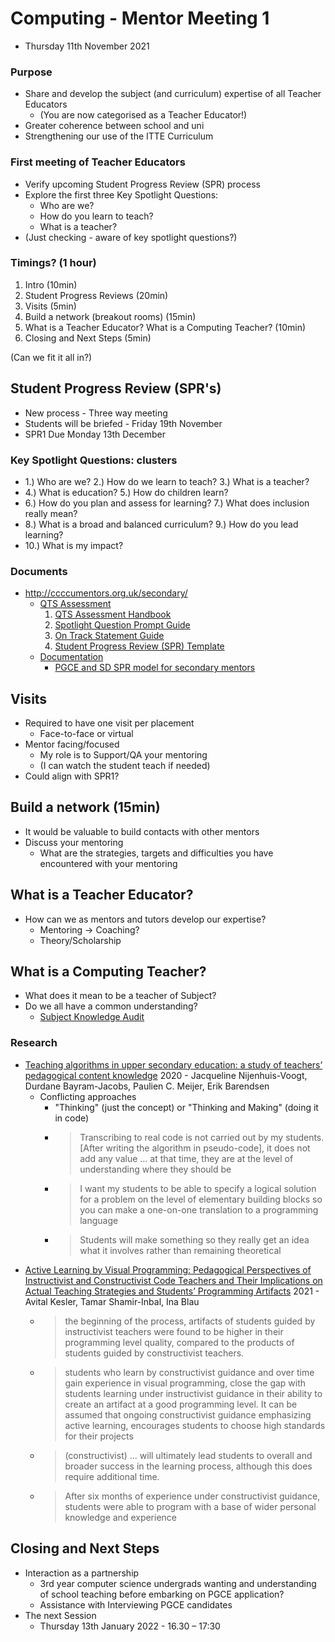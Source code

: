 Computing - Mentor Meeting 1
============================

* Thursday 11th November 2021 

### Purpose
* Share and develop the subject (and curriculum) expertise of all Teacher Educators
    * (You are now categorised as a Teacher Educator!)
* Greater coherence between school and uni
* Strengthening our use of the ITTE Curriculum

### First meeting of Teacher Educators 

* Verify upcoming Student Progress Review (SPR) process
* Explore the first three Key Spotlight Questions:
    * Who are we?
    * How do you learn to teach?
    * What is a teacher?
* (Just checking - aware of key spotlight questions?)

### Timings? (1 hour)

1. Intro (10min)
1. Student Progress Reviews (20min)
2. Visits (5min)
3. Build a network (breakout rooms) (15min)
4. What is a Teacher Educator? What is a Computing Teacher? (10min)
5. Closing and Next Steps (5min)

(Can we fit it all in?)


Student Progress Review (SPR's)
-----------------------

* New process - Three way meeting
* Students will be briefed - Friday 19th November
* SPR1 Due Monday 13th December

### Key Spotlight Questions: clusters
* 
    1.) Who are we?
    2.) How do we learn to teach?
    3.) What is a teacher?
* 
    4.) What is education?
    5.) How do children learn?
* 
    6.) How do you plan and assess for learning?
    7.) What does inclusion really mean?
* 
    8.) What is a broad and balanced curriculum?
    9.) How do you lead learning?
* 
    10.)  What is my impact?

### Documents

* http://ccccumentors.org.uk/secondary/
    * [QTS Assessment]
        1. [QTS Assessment Handbook]
        2. [Spotlight Question Prompt Guide]
        3. [On Track Statement Guide]
        4. [Student Progress Review (SPR) Template]
    * [Documentation]
        * [PGCE and SD SPR model for secondary mentors]


[QTS Assessment]: http://ccccumentors.org.uk/qts-assessment/index.php
[QTS Assessment Handbook]: http://ccccumentors.org.uk/qts-assessment/docs/QTS-Assessment-Handbook-2021-22.pdf
[Spotlight Question Prompt Guide]: http://ccccumentors.org.uk/qts-assessment/docs/01-Spotlight-Question-Prompt-Guide.pdf
[On Track Statement Guide]: http://ccccumentors.org.uk/qts-assessment/docs/02-On-Track-Guide.pdf
[Student Progress Review (SPR) Template]: http://ccccumentors.org.uk/qts-assessment/docs/03-SPR-Drafting-Template-SECONDARY.docx
[Documentation]: http://ccccumentors.org.uk/secondary/documentation.php
[PGCE and SD SPR model for secondary mentors]: http://ccccumentors.org.uk/files/secondary/Documentation/assessment/PGCE%20and%20SD%20SPR%20model%20for%20secondary%20mentors.pdf


Visits
------

* Required to have one visit per placement
    * Face-to-face or virtual
* Mentor facing/focused
    * My role is to Support/QA your mentoring
    * (I can watch the student teach if needed)
* Could align with SPR1?


Build a network (15min)
---------------

* It would be valuable to build contacts with other mentors
* Discuss your mentoring
    * What are the strategies, targets and difficulties you have encountered with your mentoring


What is a Teacher Educator?
---------------------------

* How can we as mentors and tutors develop our expertise?
    * Mentoring -> Coaching?
    * Theory/Scholarship


What is a Computing Teacher?
----------------------------

* What does it mean to be a teacher of Subject? 
* Do we all have a common understanding?
    * [Subject Knowledge Audit]

[Subject Knowledge Audit]: https://computingteachers.uk/subjectKnowledge/subject-knowledge.html

### Research

* [Teaching algorithms in upper secondary education: a study of teachers’ pedagogical content knowledge](https://www.tandfonline.com/doi/full/10.1080/08993408.2021.1935554) 2020 - Jacqueline Nijenhuis-Voogt, Durdane Bayram-Jacobs, Paulien C. Meijer, Erik Barendsen
    * Conflicting approaches
        * "Thinking" (just the concept) or "Thinking and Making" (doing it in code)
        * > Transcribing to real code is not carried out by my students. [After writing the algorithm in pseudo-code], it does not add any value … at that time, they are at the level of understanding where they should be
        * > I want my students to be able to specify a logical solution for a problem on the level of elementary building blocks so you can make a one-on-one translation to a programming language
        * > Students will make something so they really get an idea what it involves rather than remaining theoretical
* [Active Learning by Visual Programming: Pedagogical Perspectives of Instructivist and Constructivist Code Teachers and Their Implications on Actual Teaching Strategies and Students’ Programming Artifacts](https://journals.sagepub.com/doi/full/10.1177/07356331211017793) 2021 - Avital Kesler, Tamar Shamir-Inbal, Ina Blau
    *  > the beginning of the process, artifacts of students guided by instructivist teachers were found to be higher in their programming level quality, compared to the products of students guided by constructivist teachers.
    *  > students who learn by constructivist guidance and over time gain experience in visual programming, close the gap with students learning under instructivist guidance in their ability to create an artifact at a good programming level. It can be assumed that ongoing constructivist guidance emphasizing active learning, encourages students to choose high standards for their projects
    *  > (constructivist) ... will ultimately lead students to overall and broader success in the learning process, although this does require additional time.
    *  > After six months of experience under constructivist guidance, students were able to program with a base of wider personal knowledge and experience


Closing and Next Steps
----------------------

* Interaction as a partnership 
    * 3rd year computer science undergrads wanting and understanding of school teaching before embarking on PGCE application?
    * Assistance with Interviewing PGCE candidates
* The next Session 
    * Thursday 13th January 2022 - 16.30 – 17:30
